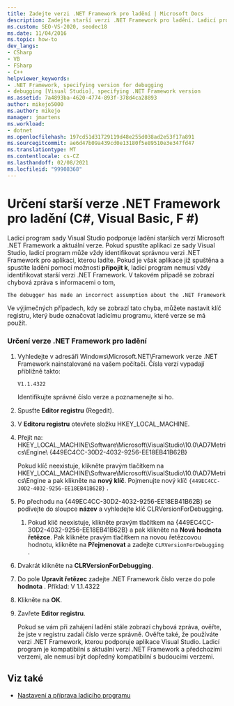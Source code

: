 ```yaml
---
title: Zadejte verzi .NET Framework pro ladění | Microsoft Docs
description: Zadejte starší verzi .NET Framework pro ladění. Ladicí program sady Visual Studio podporuje ladění starších verzí .NET Framework a také aktuální verzi.
ms.custom: SEO-VS-2020, seodec18
ms.date: 11/04/2016
ms.topic: how-to
dev_langs:
- CSharp
- VB
- FSharp
- C++
helpviewer_keywords:
- .NET Framework, specifying version for debugging
- debugging [Visual Studio], specifying .NET Framework version
ms.assetid: 7a4893ba-4620-4774-893f-378d4ca28893
author: mikejo5000
ms.author: mikejo
manager: jmartens
ms.workload:
- dotnet
ms.openlocfilehash: 197cd51d31729119d48e255d038ad2e53f17a891
ms.sourcegitcommit: ae6d47b09a439cd0e13180f5e89510e3e347fd47
ms.translationtype: MT
ms.contentlocale: cs-CZ
ms.lasthandoff: 02/08/2021
ms.locfileid: "99908368"
---
```

# <a name="specify-an-older-net-framework-version-for-debugging-c-visual-basic-f"></a>Určení starší verze .NET Framework pro ladění (C#, Visual Basic, F #)

Ladicí program sady Visual Studio podporuje ladění starších verzí Microsoft .NET Framework a aktuální verze. Pokud spustíte aplikaci ze sady Visual Studio, ladicí program může vždy identifikovat správnou verzi .NET Framework pro aplikaci, kterou ladíte. Pokud je však aplikace již spuštěna a spustíte ladění pomocí možnosti **připojit k**, ladicí program nemusí vždy identifikovat starší verzi .NET Framework. V takovém případě se zobrazí chybová zpráva s informacemi o tom,

``` cmd
The debugger has made an incorrect assumption about the .NET Framework version your application is going to use.
```

Ve výjimečných případech, kdy se zobrazí tato chyba, můžete nastavit klíč registru, který bude označovat ladicímu programu, které verze se má použít.

### <a name="to-specify-a-net-framework-version-for-debugging"></a>Určení verze .NET Framework pro ladění

1. Vyhledejte v adresáři Windows\Microsoft.NET\Framework verze .NET Framework nainstalované na vašem počítači. Čísla verzí vypadají přibližně takto:

    `V1.1.4322`

    Identifikujte správné číslo verze a poznamenejte si ho.

2. Spusťte **Editor registru** (Regedit).

3. V **Editoru registru** otevřete složku HKEY_LOCAL_MACHINE.

4. Přejít na: HKEY_LOCAL_MACHINE\Software\Microsoft\VisualStudio\10.0\AD7Metrics\Engine\\ {449EC4CC-30D2-4032-9256-EE18EB41B62B}

    Pokud klíč neexistuje, klikněte pravým tlačítkem na HKEY_LOCAL_MACHINE\Software\Microsoft\VisualStudio\10.0\AD7Metrics\Engine a pak klikněte na **nový klíč**. Pojmenujte nový klíč `{449EC4CC-30D2-4032-9256-EE18EB41B62B}` .

5. Po přechodu na {449EC4CC-30D2-4032-9256-EE18EB41B62B} se podívejte do sloupce **název** a vyhledejte klíč CLRVersionForDebugging.

   1. Pokud klíč neexistuje, klikněte pravým tlačítkem na {449EC4CC-30D2-4032-9256-EE18EB41B62B} a pak klikněte na **Nová hodnota řetězce**. Pak klikněte pravým tlačítkem na novou řetězcovou hodnotu, klikněte na **Přejmenovat** a zadejte `CLRVersionForDebugging` .

6. Dvakrát klikněte na **CLRVersionForDebugging**.

7. Do pole **Upravit řetězec** zadejte .NET Framework číslo verze do pole **hodnota** . Příklad: V 1.1.4322

8. Klikněte na **OK**.

9. Zavřete **Editor registru**.

     Pokud se vám při zahájení ladění stále zobrazí chybová zpráva, ověřte, že jste v registru zadali číslo verze správně. Ověřte také, že používáte verzi .NET Framework, kterou podporuje aplikace Visual Studio. Ladicí program je kompatibilní s aktuální verzí .NET Framework a předchozími verzemi, ale nemusí být dopředný kompatibilní s budoucími verzemi.

## <a name="see-also"></a>Viz také
- [Nastavení a příprava ladicího programu](../debugger/debugger-settings-and-preparation.md)